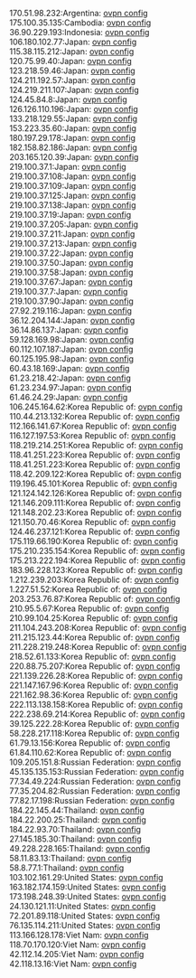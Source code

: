 170.51.98.232:Argentina: [ovpn config](vpn/170_51_98_232.ovpn)  
175.100.35.135:Cambodia: [ovpn config](vpn/175_100_35_135.ovpn)  
36.90.229.193:Indonesia: [ovpn config](vpn/36_90_229_193.ovpn)  
106.180.102.77:Japan: [ovpn config](vpn/106_180_102_77.ovpn)  
115.38.115.212:Japan: [ovpn config](vpn/115_38_115_212.ovpn)  
120.75.99.40:Japan: [ovpn config](vpn/120_75_99_40.ovpn)  
123.218.59.46:Japan: [ovpn config](vpn/123_218_59_46.ovpn)  
124.211.192.57:Japan: [ovpn config](vpn/124_211_192_57.ovpn)  
124.219.211.107:Japan: [ovpn config](vpn/124_219_211_107.ovpn)  
124.45.84.8:Japan: [ovpn config](vpn/124_45_84_8.ovpn)  
126.126.110.196:Japan: [ovpn config](vpn/126_126_110_196.ovpn)  
133.218.129.55:Japan: [ovpn config](vpn/133_218_129_55.ovpn)  
153.223.35.60:Japan: [ovpn config](vpn/153_223_35_60.ovpn)  
180.197.29.178:Japan: [ovpn config](vpn/180_197_29_178.ovpn)  
182.158.82.186:Japan: [ovpn config](vpn/182_158_82_186.ovpn)  
203.165.120.39:Japan: [ovpn config](vpn/203_165_120_39.ovpn)  
219.100.37.1:Japan: [ovpn config](vpn/219_100_37_1.ovpn)  
219.100.37.108:Japan: [ovpn config](vpn/219_100_37_108.ovpn)  
219.100.37.109:Japan: [ovpn config](vpn/219_100_37_109.ovpn)  
219.100.37.125:Japan: [ovpn config](vpn/219_100_37_125.ovpn)  
219.100.37.138:Japan: [ovpn config](vpn/219_100_37_138.ovpn)  
219.100.37.19:Japan: [ovpn config](vpn/219_100_37_19.ovpn)  
219.100.37.205:Japan: [ovpn config](vpn/219_100_37_205.ovpn)  
219.100.37.211:Japan: [ovpn config](vpn/219_100_37_211.ovpn)  
219.100.37.213:Japan: [ovpn config](vpn/219_100_37_213.ovpn)  
219.100.37.22:Japan: [ovpn config](vpn/219_100_37_22.ovpn)  
219.100.37.50:Japan: [ovpn config](vpn/219_100_37_50.ovpn)  
219.100.37.58:Japan: [ovpn config](vpn/219_100_37_58.ovpn)  
219.100.37.67:Japan: [ovpn config](vpn/219_100_37_67.ovpn)  
219.100.37.7:Japan: [ovpn config](vpn/219_100_37_7.ovpn)  
219.100.37.90:Japan: [ovpn config](vpn/219_100_37_90.ovpn)  
27.92.219.116:Japan: [ovpn config](vpn/27_92_219_116.ovpn)  
36.12.204.144:Japan: [ovpn config](vpn/36_12_204_144.ovpn)  
36.14.86.137:Japan: [ovpn config](vpn/36_14_86_137.ovpn)  
59.128.169.98:Japan: [ovpn config](vpn/59_128_169_98.ovpn)  
60.112.107.187:Japan: [ovpn config](vpn/60_112_107_187.ovpn)  
60.125.195.98:Japan: [ovpn config](vpn/60_125_195_98.ovpn)  
60.43.18.169:Japan: [ovpn config](vpn/60_43_18_169.ovpn)  
61.23.218.42:Japan: [ovpn config](vpn/61_23_218_42.ovpn)  
61.23.234.97:Japan: [ovpn config](vpn/61_23_234_97.ovpn)  
61.46.24.29:Japan: [ovpn config](vpn/61_46_24_29.ovpn)  
106.245.164.62:Korea Republic of: [ovpn config](vpn/106_245_164_62.ovpn)  
110.44.213.132:Korea Republic of: [ovpn config](vpn/110_44_213_132.ovpn)  
112.166.141.67:Korea Republic of: [ovpn config](vpn/112_166_141_67.ovpn)  
116.127.197.53:Korea Republic of: [ovpn config](vpn/116_127_197_53.ovpn)  
118.219.214.251:Korea Republic of: [ovpn config](vpn/118_219_214_251.ovpn)  
118.41.251.223:Korea Republic of: [ovpn config](vpn/118_41_251_223.ovpn)  
118.41.251.223:Korea Republic of: [ovpn config](vpn/118_41_251_223.ovpn)  
118.42.209.122:Korea Republic of: [ovpn config](vpn/118_42_209_122.ovpn)  
119.196.45.101:Korea Republic of: [ovpn config](vpn/119_196_45_101.ovpn)  
121.124.142.126:Korea Republic of: [ovpn config](vpn/121_124_142_126.ovpn)  
121.146.209.111:Korea Republic of: [ovpn config](vpn/121_146_209_111.ovpn)  
121.148.202.23:Korea Republic of: [ovpn config](vpn/121_148_202_23.ovpn)  
121.150.70.46:Korea Republic of: [ovpn config](vpn/121_150_70_46.ovpn)  
124.46.237.121:Korea Republic of: [ovpn config](vpn/124_46_237_121.ovpn)  
175.119.66.190:Korea Republic of: [ovpn config](vpn/175_119_66_190.ovpn)  
175.210.235.154:Korea Republic of: [ovpn config](vpn/175_210_235_154.ovpn)  
175.213.222.194:Korea Republic of: [ovpn config](vpn/175_213_222_194.ovpn)  
183.96.228.123:Korea Republic of: [ovpn config](vpn/183_96_228_123.ovpn)  
1.212.239.203:Korea Republic of: [ovpn config](vpn/1_212_239_203.ovpn)  
1.227.51.52:Korea Republic of: [ovpn config](vpn/1_227_51_52.ovpn)  
203.253.76.87:Korea Republic of: [ovpn config](vpn/203_253_76_87.ovpn)  
210.95.5.67:Korea Republic of: [ovpn config](vpn/210_95_5_67.ovpn)  
210.99.104.25:Korea Republic of: [ovpn config](vpn/210_99_104_25.ovpn)  
211.104.243.208:Korea Republic of: [ovpn config](vpn/211_104_243_208.ovpn)  
211.215.123.44:Korea Republic of: [ovpn config](vpn/211_215_123_44.ovpn)  
211.228.219.248:Korea Republic of: [ovpn config](vpn/211_228_219_248.ovpn)  
218.52.61.133:Korea Republic of: [ovpn config](vpn/218_52_61_133.ovpn)  
220.88.75.207:Korea Republic of: [ovpn config](vpn/220_88_75_207.ovpn)  
221.139.226.28:Korea Republic of: [ovpn config](vpn/221_139_226_28.ovpn)  
221.147.167.96:Korea Republic of: [ovpn config](vpn/221_147_167_96.ovpn)  
221.162.98.36:Korea Republic of: [ovpn config](vpn/221_162_98_36.ovpn)  
222.113.138.158:Korea Republic of: [ovpn config](vpn/222_113_138_158.ovpn)  
222.238.69.214:Korea Republic of: [ovpn config](vpn/222_238_69_214.ovpn)  
39.125.222.28:Korea Republic of: [ovpn config](vpn/39_125_222_28.ovpn)  
58.228.217.118:Korea Republic of: [ovpn config](vpn/58_228_217_118.ovpn)  
61.79.13.156:Korea Republic of: [ovpn config](vpn/61_79_13_156.ovpn)  
61.84.110.62:Korea Republic of: [ovpn config](vpn/61_84_110_62.ovpn)  
109.205.151.8:Russian Federation: [ovpn config](vpn/109_205_151_8.ovpn)  
45.135.135.153:Russian Federation: [ovpn config](vpn/45_135_135_153.ovpn)  
77.34.49.224:Russian Federation: [ovpn config](vpn/77_34_49_224.ovpn)  
77.35.204.82:Russian Federation: [ovpn config](vpn/77_35_204_82.ovpn)  
77.82.17.198:Russian Federation: [ovpn config](vpn/77_82_17_198.ovpn)  
184.22.145.44:Thailand: [ovpn config](vpn/184_22_145_44.ovpn)  
184.22.200.25:Thailand: [ovpn config](vpn/184_22_200_25.ovpn)  
184.22.93.70:Thailand: [ovpn config](vpn/184_22_93_70.ovpn)  
27.145.185.30:Thailand: [ovpn config](vpn/27_145_185_30.ovpn)  
49.228.228.165:Thailand: [ovpn config](vpn/49_228_228_165.ovpn)  
58.11.83.13:Thailand: [ovpn config](vpn/58_11_83_13.ovpn)  
58.8.77.1:Thailand: [ovpn config](vpn/58_8_77_1.ovpn)  
103.102.161.29:United States: [ovpn config](vpn/103_102_161_29.ovpn)  
163.182.174.159:United States: [ovpn config](vpn/163_182_174_159.ovpn)  
173.198.248.39:United States: [ovpn config](vpn/173_198_248_39.ovpn)  
24.130.121.11:United States: [ovpn config](vpn/24_130_121_11.ovpn)  
72.201.89.118:United States: [ovpn config](vpn/72_201_89_118.ovpn)  
76.135.114.211:United States: [ovpn config](vpn/76_135_114_211.ovpn)  
113.166.128.178:Viet Nam: [ovpn config](vpn/113_166_128_178.ovpn)  
118.70.170.120:Viet Nam: [ovpn config](vpn/118_70_170_120.ovpn)  
42.112.14.205:Viet Nam: [ovpn config](vpn/42_112_14_205.ovpn)  
42.118.13.16:Viet Nam: [ovpn config](vpn/42_118_13_16.ovpn)  
